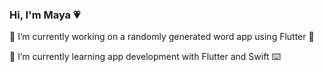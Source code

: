 ### Hi, I'm Maya 💗

 🚧 I’m currently working on a randomly generated word app using Flutter 📱
 
 🌱 I’m currently learning app development with Flutter and Swift ⌨️
 

 
 

